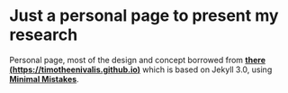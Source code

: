 # Just a personal page to present my research
Personal page, most of the design and concept borrowed from
**[there (https://timotheenivalis.github.io)](https://timotheenivalis.github.io)** which is based on Jekyll 3.0, using **[Minimal Mistakes](http://mmistakes.github.io/minimal-mistakes)**.
